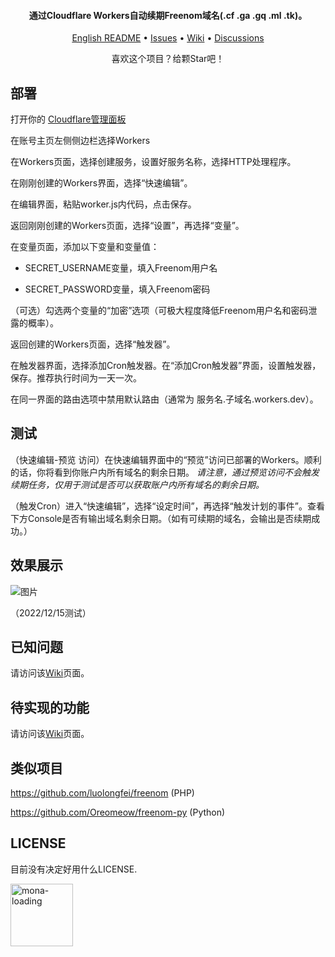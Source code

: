 
<h4 align="center">通过Cloudflare Workers自动续期Freenom域名(.cf .ga .gq .ml .tk)。</h4>

<p align="center">
  <a href="https://github.com/PencilNavigator/Freenom-Workers/blob/main/README.md">English README</a>
  •
  <a href="https://github.com/PencilNavigator/Freenom-Workers/issues">Issues</a>
  •
  <a href="https://github.com/PencilNavigator/Freenom-Workers/Wiki">Wiki</a>
  •
  <a href="https://github.com/PencilNavigator/Freenom-Workers/discussions" target="_blank">Discussions</a>
</p>
<p align="center">
 喜欢这个项目？给颗Star吧！
</p>

## 部署

打开你的 [Cloudflare管理面板](https://dash.cloudflare.com)


在账号主页左侧侧边栏选择Workers


在Workers页面，选择创建服务，设置好服务名称，选择HTTP处理程序。


在刚刚创建的Workers界面，选择“快速编辑”。


在编辑界面，粘贴worker.js内代码，点击保存。


返回刚刚创建的Workers页面，选择“设置”，再选择“变量”。


在变量页面，添加以下变量和变量值：

- SECRET_USERNAME变量，填入Freenom用户名

- SECRET_PASSWORD变量，填入Freenom密码


（可选）勾选两个变量的“加密”选项（可极大程度降低Freenom用户名和密码泄露的概率）。


返回创建的Workers页面，选择“触发器”。


在触发器界面，选择添加Cron触发器。在“添加Cron触发器”界面，设置触发器，保存。推荐执行时间为一天一次。


在同一界面的路由选项中禁用默认路由（通常为 服务名.子域名.workers.dev）。

## 测试

（快速编辑-预览 访问）在快速编辑界面中的“预览”访问已部署的Workers。顺利的话，你将看到你账户内所有域名的剩余日期。
_请注意，通过预览访问不会触发续期任务，仅用于测试是否可以获取账户内所有域名的剩余日期。_

（触发Cron）进入“快速编辑”，选择“设定时间”，再选择“触发计划的事件”。查看下方Console是否有输出域名剩余日期。（如有可续期的域名，会输出是否续期成功。）

## 效果展示
![图片](https://user-images.githubusercontent.com/85282140/207813815-99af2574-910d-40d1-908c-5f18de1a5648.png)

（2022/12/15测试）

## 已知问题

请访问该[Wiki](https://github.com/PencilNavigator/freenom-workers/wiki/Known-Issues)页面。

## 待实现的功能

请访问该[Wiki](https://github.com/PencilNavigator/freenom-workers/wiki/Planned-Enhancement)页面。

## 类似项目
https://github.com/luolongfei/freenom (PHP)

https://github.com/Oreomeow/freenom-py (Python)


## LICENSE
目前没有决定好用什么LICENSE.

<img title="mona-loading" alt="mona-loading" src="https://github.githubassets.com/images/mona-loading-dark.gif" width="100">
